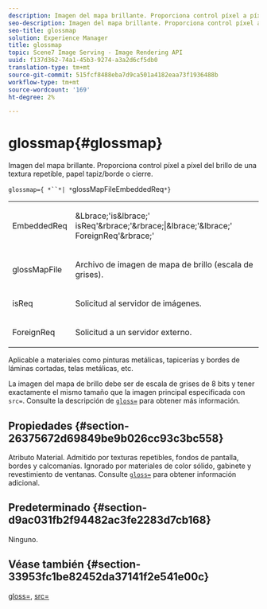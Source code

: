 ```yaml
---
description: Imagen del mapa brillante. Proporciona control píxel a píxel del brillo de una textura repetible, papel tapiz/borde o cierre.
seo-description: Imagen del mapa brillante. Proporciona control píxel a píxel del brillo de una textura repetible, papel tapiz/borde o cierre.
seo-title: glossmap
solution: Experience Manager
title: glossmap
topic: Scene7 Image Serving - Image Rendering API
uuid: f137d362-74a1-45b3-9274-a3a2d6cf5db0
translation-type: tm+mt
source-git-commit: 515fcf8488eba7d9ca501a4182eaa73f1936488b
workflow-type: tm+mt
source-wordcount: '169'
ht-degree: 2%

---
```



# glossmap{#glossmap}

Imagen del mapa brillante. Proporciona control píxel a píxel del brillo de una textura repetible, papel tapiz/borde o cierre.

`glossmap={ *``*| *`glossMapFileEmbeddedReq`*}`

<table id="simpletable_6AFC3DEB61D647339525C7CFFA052608"> 
 <tr class="strow"> 
  <td class="stentry"> <p><span class="codeph"> <span class="varname"> EmbeddedReq</span> </span> </p></td> 
  <td class="stentry"> <p><span class="codeph">&amp;Lbrace;'is&amp;lbrace;'<span class="varname"> isReq</span>'&amp;rbrace;'&amp;rbrace;|&amp;lbrace;'&amp;lbrace;'<span class="varname"> ForeignReq</span>'&amp;rbrace;'  </span> </p></td> 
 </tr> 
 <tr class="strow"> 
  <td class="stentry"> <p><span class="codeph"> <span class="varname"> glossMapFile</span> </span> </p></td> 
  <td class="stentry"> <p>Archivo de imagen de mapa de brillo (escala de grises). </p></td> 
 </tr> 
 <tr class="strow"> 
  <td class="stentry"> <p><span class="codeph"> <span class="varname"> isReq</span> </span> </p></td> 
  <td class="stentry"> <p>Solicitud al servidor de imágenes. </p></td> 
 </tr> 
 <tr class="strow"> 
  <td class="stentry"> <p><span class="codeph"> <span class="varname"> ForeignReq  </span> </span> </p></td> 
  <td class="stentry"> <p>Solicitud a un servidor externo. </p></td> 
 </tr> 
</table>

Aplicable a materiales como pinturas metálicas, tapicerías y bordes de láminas cortadas, telas metálicas, etc.

La imagen del mapa de brillo debe ser de escala de grises de 8 bits y tener exactamente el mismo tamaño que la imagen principal especificada con `src=`. Consulte la descripción de [ `gloss=`](../../../../../ir-api/http-protocol/image-rendering-api-ref/c-ir-http-protocol-ref/c-ir-http-protocol-command-reference/r-ir-http-gloss.md#reference-325aef2ee51e4e1584a06047427340ca) para obtener más información.

## Propiedades {#section-26375672d69849be9b026cc93c3bc558}

Atributo Material. Admitido por texturas repetibles, fondos de pantalla, bordes y calcomanías. Ignorado por materiales de color sólido, gabinete y revestimiento de ventanas. Consulte [ `gloss=`](../../../../../ir-api/http-protocol/image-rendering-api-ref/c-ir-http-protocol-ref/c-ir-http-protocol-command-reference/r-ir-http-gloss.md#reference-325aef2ee51e4e1584a06047427340ca) para obtener información adicional.

## Predeterminado {#section-d9ac031fb2f94482ac3fe2283d7cb168}

Ninguno.

## Véase también {#section-33953fc1be82452da37141f2e541e00c}

[gloss=](../../../../../ir-api/http-protocol/image-rendering-api-ref/c-ir-http-protocol-ref/c-ir-http-protocol-command-reference/r-ir-http-gloss.md#reference-325aef2ee51e4e1584a06047427340ca),  [src=](../../../../../ir-api/http-protocol/image-rendering-api-ref/c-ir-http-protocol-ref/c-ir-http-protocol-command-reference/r-ir-src.md#reference-62c98abad22149d68d405ed6aaff8272)
